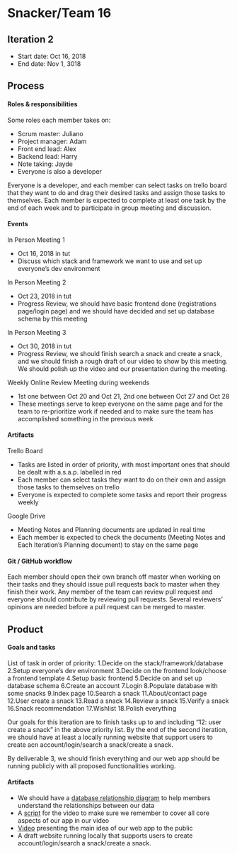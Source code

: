 # Snacker/Team 16

## Iteration 2

 * Start date: Oct 16, 2018
 * End date: Nov 1, 3018

## Process

#### Roles & responsibilities

Some roles each member takes on:
 * Scrum master: Juliano
 * Project manager: Adam
 * Front end lead: Alex
 * Backend lead: Harry
 * Note taking: Jayde
 * Everyone is also a developer

Everyone is a developer, and each member can select tasks on trello board that they want to do and drag their desired tasks and assign those tasks to themselves. Each member is expected to complete at least one task by the end of each week and to participate in group meeting and discussion.

#### Events

In Person Meeting 1
 * Oct 16, 2018 in tut
 * Discuss which stack and framework we want to use and set up everyone’s dev environment

In Person Meeting 2
 * Oct 23, 2018 in tut
 * Progress Review, we should have basic frontend done (registrations page/login page) and we should have decided and set up database schema by this meeting

In Person Meeting 3
 * Oct 30, 2018 in tut
 * Progress Review, we should finish search a snack and create a snack, and we should finish a rough draft of our video to show by this meeting. We should polish up the video and our presentation during the meeting.

Weekly Online Review Meeting during weekends
 * 1st one between Oct 20 and Oct 21, 2nd one between Oct 27 and Oct 28
 * These meetings serve to keep everyone on the same page and for the team to re-prioritize work if needed and to make sure the team has accomplished something in the previous week

#### Artifacts

Trello Board
 * Tasks are listed in order of priority, with most important ones that should be dealt with a.s.a.p. labelled in red
 * Each member can select tasks they want to do on their own and assign those tasks to themselves on trello
 * Everyone is expected to complete some tasks and report their progress weekly

Google Drive
 * Meeting Notes and Planning documents are updated in real time
 * Each member is expected to check the documents (Meeting Notes and Each Iteration’s Planning document) to stay on the same page

#### Git / GitHub workflow

Each member should open their own branch off master when working on their tasks and they should issue pull requests back to master when they finish their work. Any member of the team can review pull request and everyone should contribute by reviewing pull requests. Several reviewers’ opinions are needed before a pull request can be merged to master.

## Product

#### Goals and tasks

List of task in order of priority:
1.Decide on the stack/framework/database
2.Setup everyone’s dev environment
3.Decide on the frontend look/choose a frontend template
4.Setup basic frontend
5.Decide on and set up database schema
6.Create an account
7.Login
8.Populate database with some snacks
9.Index page
10.Search a snack
11.About/contact page
12.User create a snack
13.Read a snack
14.Review a snack
15.Verify a snack
16.Snack recommendation
17.Wishlist
18.Polish everything

Our goals for this iteration are to finish tasks up to and including “12: user create a snack” in the above priority list. By the end of the second iteration, we should have at least a locally running website that support users to create acn account/login/search a snack/create a snack.

By deliverable 3, we should finish everything and our web app should be running publicly with all proposed functionalities working.

#### Artifacts

 * We should have a [database relationship diagram](https://docs.google.com/presentation/d/1J3wX1kZteMbE_gTS2lLyqfJqpCCZgqLs8bOf6G6dH7Y/edit?usp=sharing) to help members understand the relationships between our data
 * A [script](https://docs.google.com/document/d/1JQkMBFs2HBy9AH7jtzBY9TeF6z1p-Jop9wIGg2xPvro/edit?usp=sharing) for the video to make sure we remember to cover all core aspects of our app in our video
 * [Video](https://youtu.be/FosvNqKSG8o) presenting the main idea of our web app to the public
 * A draft website running locally that supports users to create account/login/search a snack/create a snack.
